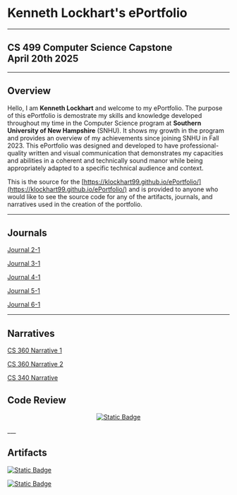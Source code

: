 # Kenneth Lockhart's ePortfolio
___
## CS 499 Computer Science Capstone</br>April 20th 2025
___
## Overview
Hello, I am **Kenneth Lockhart** and welcome to my ePortfolio. The purpose of this ePortfolio is demostrate my skills and knowledge developed throughout my time in the Computer Science program at **Southern University of New Hampshire** (SNHU). It shows my growth in the program and provides an overview of my achievements since joining SNHU in Fall 2023. This ePortfolio was designed and developed to have professional-quality written and visual communication that demonstrates my capacities and abilities in a coherent and technically sound manor while being appropriately adapted to a specific technical audience and context.

This is the source for the [https://klockhart99.github.io/ePortfolio/](https://klockhart99.github.io/ePortfolio/) and is provided to anyone who would like to see the source code for any of the artifacts, journals, and narratives used in the creation of the portfolio.
___
## Journals
[Journal 2-1](Archive/Journals/Lockhart,%20Kenneth%20-%20CS%20499%20Module%202-1(1).pdf)

[Journal 3-1](Archive/Journals/Lockhart,%20Kenneth%20-%20CS%20499%20Module%203-1(1).pdf)

[Journal 4-1](Archive/Journals/Lockhart,%20Kenneth%20-%20CS%20499%20Module%204-1(1).pdf)

[Journal 5-1](Archive/Journals/Lockhart,%20Kenneth%20-%20CS%20499%20Module%205-1(1).pdf)

[Journal 6-1](Archive/Journals/Lockhart,%20Kenneth%20-%20CS%20499%20Module%206-1(1).pdf)
___

## Narratives
[CS 360 Narrative 1](Archive/Documents/Lockhart,%20Kenneth%20-%20CS%20499%20Milestone%20Two(1).pdf)

[CS 360 Narrative 2](Archive/Documents/Lockhart,%20Kenneth%20-%20CS%20499%20Milestone%20Three(1).pdf)

[CS 340 Narrative](Archive/Documents/Lockhart,%20Kenneth%20-%20CS%20499%20Milestone%20Four(1).pdf)

## Code Review
<div style="text-align: center;">
  <p><a href="https://klockhart99.github.io/ePortfolio/code-review" title="ePortfolio Code Review">
            <img 
              alt="Static Badge" 
              src="https://img.shields.io/badge/Link-Code%20Review-FFAA11?style=flat&link=https%3A%2F%2Fklockhart99.github.io%2FePortfolio%2Fcode-review"></a></p>
</div>
___

## Artifacts
<p><a href="https://klockhart99.github.io/ePortfolio/cs340-database" title="ePortfolio CS 340">
             <img 
               alt="Static Badge" 
               src="https://img.shields.io/badge/Artifact-CS%20360%20Event%20Planner-2299FF?style=flat&link=https%3A%2F%2Fklockhart99.github.io%2FePortfolio%2Fcs340-database"></a></p>
  <p><a href="https://klockhart99.github.io/ePortfolio/cs340-database" title="ePortfolio CS 340">
             <img 
               alt="Static Badge" 
               src="https://img.shields.io/badge/Artifact-CS%20340%20Databases-2299FF?style=flat&link=https%3A%2F%2Fklockhart99.github.io%2FePortfolio%2Fcs340-database"></a></p>
</
___
